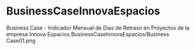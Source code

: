 # BusinessCaseInnovaEspacios
Business Case - Indicador Mensual de Dias de Retraso en Proyectos de la empresa Innova Espacios
BusinessCaseInnovaEspacios/Business Case01.png
